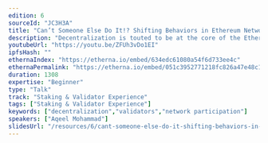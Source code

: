 ```yaml
---
edition: 6
sourceId: "JC3H3A"
title: "Can’t Someone Else Do It!? Shifting Behaviors in Ethereum Network Participation"
description: "Decentralization is touted to be at the core of the Ethereum ecosystem and community. Yet we continue to operate in a world of end users trained and programmed not to think about any of the infrastructure services they use, how they run, how secure they are, and how they are managed. The community continues to operate with the mantra of Web 2.0 where someone else can handle it. It is up to us to help shift user behaviors and mental models around what it takes to truly participate in the network."
youtubeUrl: "https://youtu.be/ZFUh3vDo1EI"
ipfsHash: ""
ethernaIndex: "https://etherna.io/embed/634edc61080a54f6d733ee4c"
ethernaPermalink: "https://etherna.io/embed/051c3952771218fc826a47e48c1d33786a5aedbd64049978d2f85d884c3c5117"
duration: 1308
expertise: "Beginner"
type: "Talk"
track: "Staking & Validator Experience"
tags: ["Staking & Validator Experience"]
keywords: ["decentralization","validators","network participation"]
speakers: ["Aqeel Mohammad"]
slidesUrl: "/resources/6/cant-someone-else-do-it-shifting-behaviors-in-ethereum-network-participation.pdf"
---
```

